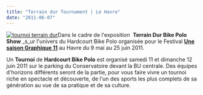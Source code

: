 ```yaml
---
title: "Terrain dur Tournament | Le Havre"
date: "2011-06-07"
---
```


[![](http://www.guidoline.com/wp-content/uploads/2011/06/tournoi-terrain-dur.jpg "tournoi terrain dur")](http://www.guidoline.com/wp-content/uploads/2011/06/tournoi-terrain-dur.jpg)Dans le cadre de l'exposition  **Terrain Dur Bike Polo Show** _s_ur l'univers du Hardcourt Bike Polo organisée pour le Festival **[Une saison Graphique 11](http://www.unesaisongraphique.fr)** au Havre du 9 mai au 25 juin 2011.

Un **Tournoi** de **Hardcourt Bike Polo** est organisé samedi 11 et dimanche 12 juin 2011 sur le parking du Conservatoire devant la BU centrale. Des équipes d'horizons différents seront de la partie, pour vous faire vivre un tournoi riche en spectacle et découverte, de l'un des sports les plus complets de sa génération au vue de sa pratique et de sa culture.
